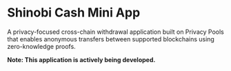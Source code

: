# Shinobi Cash Mini App

A privacy-focused cross-chain withdrawal application built on Privacy Pools that enables anonymous transfers between supported blockchains using zero-knowledge proofs.

**Note: This application is actively being developed.**
